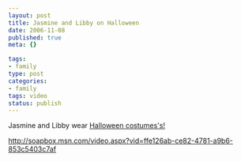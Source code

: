 ```yaml
--- 
layout: post
title: Jasmine and Libby on Halloween
date: 2006-11-08
published: true
meta: {}

tags: 
- family
type: post
categories: 
- family
tags: video
status: publish
---
```



Jasmine and Libby wear [Halloween costumes's!](http://blog-family.andyeick.com/2006/10/28/Libby+And+Jasmine+For+Halloween+2006.aspx)

 

<http://soapbox.msn.com/video.aspx?vid=ffe126ab-ce82-4781-a9b6-853c5403c7af>

